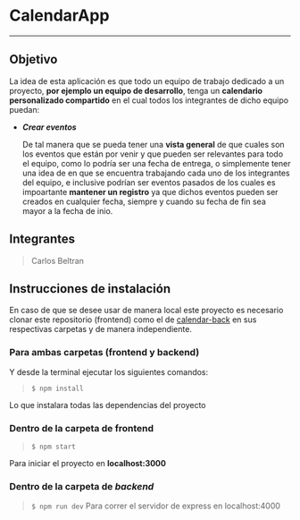# CalendarApp

___

## Objetivo

La idea de esta aplicación es que todo un equipo de trabajo dedicado a un proyecto, **por ejemplo un equipo de desarrollo**, tenga un **calendario personalizado compartido** en el cual todos los integrantes de dicho equipo puedan:

- ***Crear eventos***
  
   De tal manera que se pueda tener una **vista general** de que cuales son los eventos que están por venir y que pueden ser relevantes para todo el equipo, como lo podría ser una fecha de entrega, o simplemente tener una idea de en que se encuentra trabajando cada uno de los integrantes del equipo, e inclusive podrían ser eventos pasados de los cuales es impoartante **mantener un registro** ya que dichos eventos pueden ser creados en cualquier fecha, siempre y cuando su fecha de fin sea mayor a la fecha de inio.

## Integrantes

> Carlos Beltran 

## Instrucciones de instalación

En caso de que se desee usar de manera local este proyecto es necesario clonar este repositorio (frontend) como el de [calendar-back](https://github.com/omar2959/calendar-back) en sus respectivas carpetas y de manera independiente.

### Para ambas carpetas (frontend y backend)
Y desde la terminal ejecutar los siguientes comandos:
>`$ npm install`

Lo que instalara todas las dependencias del proyecto

### Dentro de la carpeta de frontend
>`$ npm start`

Para iniciar el proyecto en **localhost:3000**

### Dentro de la carpeta de ***backend***
>`$ npm run dev`
Para correr el servidor de express en localhost:4000
